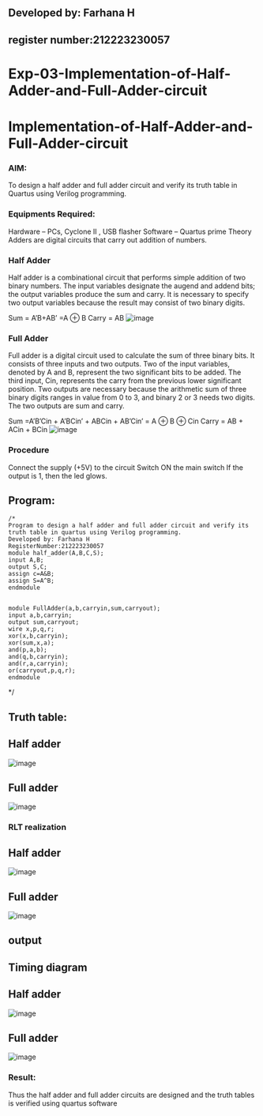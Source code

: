 ## Developed by: Farhana H
## register number:212223230057
# Exp-03-Implementation-of-Half-Adder-and-Full-Adder-circuit

# Implementation-of-Half-Adder-and-Full-Adder-circuit
### AIM:
To design a half adder and full adder circuit and verify its truth table in Quartus using Verilog programming.

### Equipments Required:
Hardware – PCs, Cyclone II , USB flasher
Software – Quartus prime
Theory
Adders are digital circuits that carry out addition of numbers.

### Half Adder
Half adder is a combinational circuit that performs simple addition of two binary numbers. The input variables designate the augend and addend bits; the output variables produce the sum and carry. It is necessary to specify two output variables because the result may consist of two binary digits.

Sum = A’B+AB’ =A ⊕ B Carry = AB
 ![image](https://user-images.githubusercontent.com/36288975/163552156-a13e5a56-c638-4110-97d9-8896907c8d25.png)


### Full Adder
Full adder is a digital circuit used to calculate the sum of three binary bits. It consists of three inputs and two outputs. Two of the input variables, denoted by A and B, represent the two significant bits to be added. The third input, Cin, represents the carry from the previous lower significant position. Two outputs are necessary because the arithmetic sum of three binary digits ranges in value from 0 to 3, and binary 2 or 3 needs two digits. The two outputs are sum and carry.

Sum =A’B’Cin + A’BCin’ + ABCin + AB’Cin’ = A ⊕ B ⊕ Cin Carry = AB + ACin + BCin
![image](https://user-images.githubusercontent.com/36288975/163552057-b3547877-6d07-45b4-b7e0-bcfebfad9e1d.png)
### Procedure
Connect the supply (+5V) to the circuit
Switch ON the main switch
If the output is 1, then the led glows.
## Program:
```
/*
Program to design a half adder and full adder circuit and verify its truth table in quartus using Verilog programming.
Developed by: Farhana H
RegisterNumber:212223230057
module half_adder(A,B,C,S);
input A,B;
output S,C;
assign c=A&B;
assign S=A^B;
endmodule


module FullAdder(a,b,carryin,sum,carryout);
input a,b,carryin;
output sum,carryout;
wire x,p,q,r;
xor(x,b,carryin);
xor(sum,x,a);
and(p,a,b);
and(q,b,carryin);
and(r,a,carryin);
or(carryout,p,q,r);
endmodule
```
*/

## Truth table:
## Half adder
![image](https://github.com/syedfayaz3105/Exp-02-Implementation-of-Half-Adder-and-Full-Adder-circuit/assets/147144126/9d691985-89db-4235-9362-318a7613d6d8)

## Full adder
![image](https://github.com/syedfayaz3105/Exp-02-Implementation-of-Half-Adder-and-Full-Adder-circuit/assets/147144126/52d4361f-2698-43c0-9510-c1c94505f031)

### RLT realization
## Half adder
![image](https://github.com/syedfayaz3105/Exp-02-Implementation-of-Half-Adder-and-Full-Adder-circuit/assets/147144126/42ab55b3-4d9b-4b23-bb54-437d9df68070)
## Full adder
![image](https://github.com/syedfayaz3105/Exp-02-Implementation-of-Half-Adder-and-Full-Adder-circuit/assets/147144126/ad02879a-d046-4eb7-aa96-586225cbd119)

## output
## Timing diagram
## Half adder
![image](https://github.com/syedfayaz3105/Exp-02-Implementation-of-Half-Adder-and-Full-Adder-circuit/assets/147144126/12c4b84f-ee53-44bc-aac9-cc2a0f208655)
## Full adder
![image](https://github.com/syedfayaz3105/Exp-02-Implementation-of-Half-Adder-and-Full-Adder-circuit/assets/147144126/7136a7d3-7ed9-44c8-ab04-eceeadcbf58e)



### Result:
Thus the half adder and full adder circuits are designed and the truth tables is verified using quartus software
